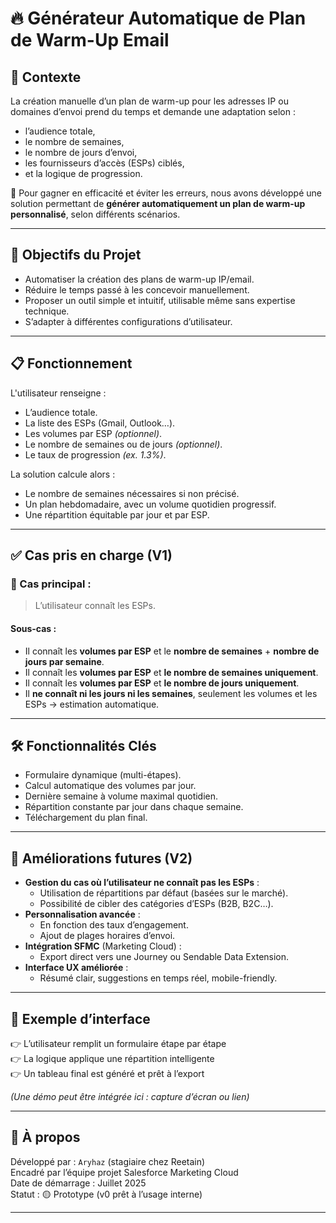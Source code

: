 # 🔥 Générateur Automatique de Plan de Warm-Up Email

## 📌 Contexte

La création manuelle d’un plan de warm-up pour les adresses IP ou domaines d’envoi prend du temps et demande une adaptation selon :
- l’audience totale,
- le nombre de semaines,
- le nombre de jours d’envoi,
- les fournisseurs d’accès (ESPs) ciblés,
- et la logique de progression.

🎯 Pour gagner en efficacité et éviter les erreurs, nous avons développé une solution permettant de **générer automatiquement un plan de warm-up personnalisé**, selon différents scénarios.

---

## 🧠 Objectifs du Projet

- Automatiser la création des plans de warm-up IP/email.
- Réduire le temps passé à les concevoir manuellement.
- Proposer un outil simple et intuitif, utilisable même sans expertise technique.
- S’adapter à différentes configurations d’utilisateur.

---

## 📋 Fonctionnement

L'utilisateur renseigne :
- L’audience totale.
- La liste des ESPs (Gmail, Outlook…).
- Les volumes par ESP *(optionnel)*.
- Le nombre de semaines ou de jours *(optionnel)*.
- Le taux de progression *(ex. 1.3%)*.

La solution calcule alors :
- Le nombre de semaines nécessaires si non précisé.
- Un plan hebdomadaire, avec un volume quotidien progressif.
- Une répartition équitable par jour et par ESP.

---

## ✅ Cas pris en charge (V1)

### 🔹 Cas principal :
> L’utilisateur connaît les ESPs.

#### Sous-cas :
- Il connaît les **volumes par ESP** et le **nombre de semaines** + **nombre de jours par semaine**.
- Il connaît les **volumes par ESP** et **le nombre de semaines uniquement**.
- Il connaît les **volumes par ESP** et **le nombre de jours uniquement**.
- Il **ne connaît ni les jours ni les semaines**, seulement les volumes et les ESPs → estimation automatique.

---

## 🛠️ Fonctionnalités Clés

- Formulaire dynamique (multi-étapes).
- Calcul automatique des volumes par jour.
- Dernière semaine à volume maximal quotidien.
- Répartition constante par jour dans chaque semaine.
- Téléchargement du plan final.

---

## 🔄 Améliorations futures (V2)

- **Gestion du cas où l’utilisateur ne connaît pas les ESPs** :
  - Utilisation de répartitions par défaut (basées sur le marché).
  - Possibilité de cibler des catégories d’ESPs (B2B, B2C…).
- **Personnalisation avancée** :
  - En fonction des taux d’engagement.
  - Ajout de plages horaires d’envoi.
- **Intégration SFMC** (Marketing Cloud) :
  - Export direct vers une Journey ou Sendable Data Extension.
- **Interface UX améliorée** :
  - Résumé clair, suggestions en temps réel, mobile-friendly.

---

## 📌 Exemple d’interface

👉 L’utilisateur remplit un formulaire étape par étape  
👉 La logique applique une répartition intelligente  
👉 Un tableau final est généré et prêt à l’export

*(Une démo peut être intégrée ici : capture d’écran ou lien)*

---

## 📎 À propos

Développé par : `Aryhaz` (stagiaire chez Reetain)  
Encadré par l’équipe projet Salesforce Marketing Cloud  
Date de démarrage : Juillet 2025  
Statut : 🟡 Prototype (v0 prêt à l’usage interne)

---


